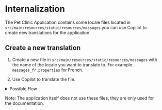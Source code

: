 
# Internalization

The Pet Clinic Application contains some locale files located in `src/main/resources/static/resources/messages` you can use Copilot to create new translations for the application.

## Create a new translation

1. Create a new file in `src/main/resources/static/resources/messages` with the name of the locale you want to translate to. For example `messages_fr.properties` for French.


2. Use Copilot to translate the file.


<details>

<summary>Possible Flow</summary>

1. Create a new file for example `messages_fr.properties` or `messages_de.properties`
2. Copy and paste the content from `messages.properties` into the new file
3. Select all the content with `Ctrl + A` (or your mouse)
4. Press `Comment + i`, or right click and select `Start Inline Chat`
5. Type `Translate to French` or `Translate to German`
6. Let the magic happen!

</details>

Note: The application itself does not use these files, they are only used for the documentation.

